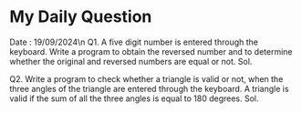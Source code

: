 # My Daily Question

Date : 19/09/2024\n
Q1. A five digit number is entered through the keyboard. Write a program to obtain the reversed number and to determine whether the original and reversed numbers are equal or not.
Sol.



Q2. Write a program to check whether a triangle is valid or not, when the three angles of the triangle are entered through the keyboard.  A triangle is valid if the sum of all the three angles is equal to 180 degrees.
Sol.

